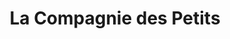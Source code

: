 ---
title: "La Compagnie des Petits"
url: /faches-thumesnil/la-compagnie-des-petits/
shop: vêtements
---
